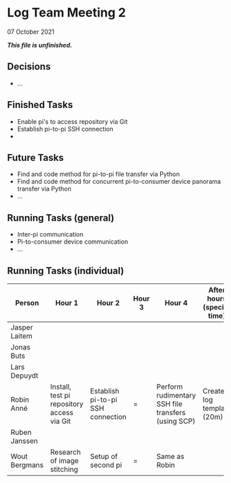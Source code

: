 # Log Team Meeting 2
07 October 2021

_**This file is unfinished.**_
## Decisions
* ...

## Finished Tasks
* Enable pi's to access repository via Git
* Establish pi-to-pi SSH connection
* 

## Future Tasks
* Find and code method for pi-to-pi file transfer via Python
* Find and code method for concurrent pi-to-consumer device panorama transfer via Python
* ...
  
## Running Tasks (general)
* Inter-pi communication
* Pi-to-consumer device communication
* ...

## Running Tasks (individual)
Person | Hour 1 | Hour 2 | Hour 3 | Hour 4 | After hours (specify time)
------ | ------ | ------ | ------ | ------ | -------------
Jasper Laitem |    |     |      | 
Jonas Buts    |    |     |      |
Lars Depuydt  |    |     |      |
Robin Anné    | Install, test pi repository access via Git | Establish pi-to-pi SSH connection | = | Perform rudimentary SSH file transfers (using SCP) | Create log template (20m)
Ruben Janssen |    |     |      |
Wout Bergmans | Research of image stitching | Setup of second pi | = |Same as Robin

